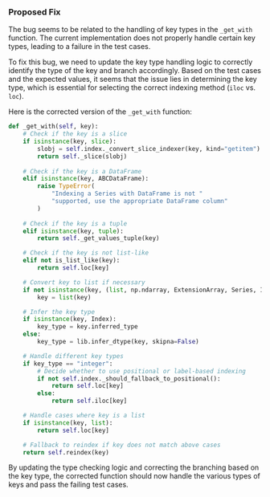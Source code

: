 ### Proposed Fix

The bug seems to be related to the handling of key types in the `_get_with` function. The current implementation does not properly handle certain key types, leading to a failure in the test cases. 

To fix this bug, we need to update the key type handling logic to correctly identify the type of the key and branch accordingly. Based on the test cases and the expected values, it seems that the issue lies in determining the key type, which is essential for selecting the correct indexing method (`iloc` vs. `loc`). 

Here is the corrected version of the `_get_with` function:

```python
def _get_with(self, key):
    # Check if the key is a slice
    if isinstance(key, slice):
        slobj = self.index._convert_slice_indexer(key, kind="getitem")
        return self._slice(slobj)
    
    # Check if the key is a DataFrame
    elif isinstance(key, ABCDataFrame):
        raise TypeError(
            "Indexing a Series with DataFrame is not "
            "supported, use the appropriate DataFrame column"
        )
    
    # Check if the key is a tuple
    elif isinstance(key, tuple):
        return self._get_values_tuple(key)

    # Check if the key is not list-like
    elif not is_list_like(key):
        return self.loc[key]

    # Convert key to list if necessary
    if not isinstance(key, (list, np.ndarray, ExtensionArray, Series, Index)):
        key = list(key)

    # Infer the key type
    if isinstance(key, Index):
        key_type = key.inferred_type
    else:
        key_type = lib.infer_dtype(key, skipna=False)

    # Handle different key types
    if key_type == "integer":
        # Decide whether to use positional or label-based indexing
        if not self.index._should_fallback_to_positional():
            return self.loc[key]
        else:
            return self.iloc[key]

    # Handle cases where key is a list
    if isinstance(key, list):
        return self.loc[key]

    # Fallback to reindex if key does not match above cases
    return self.reindex(key)
```

By updating the type checking logic and correcting the branching based on the key type, the corrected function should now handle the various types of keys and pass the failing test cases.